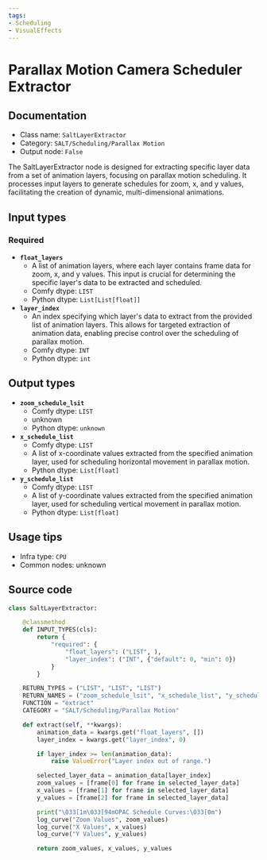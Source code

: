 ```yaml
---
tags:
- Scheduling
- VisualEffects
---
```


# Parallax Motion Camera Scheduler Extractor
## Documentation
- Class name: `SaltLayerExtractor`
- Category: `SALT/Scheduling/Parallax Motion`
- Output node: `False`

The SaltLayerExtractor node is designed for extracting specific layer data from a set of animation layers, focusing on parallax motion scheduling. It processes input layers to generate schedules for zoom, x, and y values, facilitating the creation of dynamic, multi-dimensional animations.
## Input types
### Required
- **`float_layers`**
    - A list of animation layers, where each layer contains frame data for zoom, x, and y values. This input is crucial for determining the specific layer's data to be extracted and scheduled.
    - Comfy dtype: `LIST`
    - Python dtype: `List[List[float]]`
- **`layer_index`**
    - An index specifying which layer's data to extract from the provided list of animation layers. This allows for targeted extraction of animation data, enabling precise control over the scheduling of parallax motion.
    - Comfy dtype: `INT`
    - Python dtype: `int`
## Output types
- **`zoom_schedule_lsit`**
    - Comfy dtype: `LIST`
    - unknown
    - Python dtype: `unknown`
- **`x_schedule_list`**
    - Comfy dtype: `LIST`
    - A list of x-coordinate values extracted from the specified animation layer, used for scheduling horizontal movement in parallax motion.
    - Python dtype: `List[float]`
- **`y_schedule_list`**
    - Comfy dtype: `LIST`
    - A list of y-coordinate values extracted from the specified animation layer, used for scheduling vertical movement in parallax motion.
    - Python dtype: `List[float]`
## Usage tips
- Infra type: `CPU`
- Common nodes: unknown


## Source code
```python
class SaltLayerExtractor:

    @classmethod
    def INPUT_TYPES(cls):
        return {
            "required": {
                "float_layers": ("LIST", ),
                "layer_index": ("INT", {"default": 0, "min": 0})
            }
        }

    RETURN_TYPES = ("LIST", "LIST", "LIST")
    RETURN_NAMES = ("zoom_schedule_lsit", "x_schedule_list", "y_schedule_list")
    FUNCTION = "extract"
    CATEGORY = "SALT/Scheduling/Parallax Motion"

    def extract(self, **kwargs):
        animation_data = kwargs.get("float_layers", [])
        layer_index = kwargs.get("layer_index", 0)

        if layer_index >= len(animation_data):
            raise ValueError("Layer index out of range.")

        selected_layer_data = animation_data[layer_index]
        zoom_values = [frame[0] for frame in selected_layer_data]
        x_values = [frame[1] for frame in selected_layer_data]
        y_values = [frame[2] for frame in selected_layer_data]

        print("\033[1m\033[94mOPAC Schedule Curves:\033[0m")
        log_curve("Zoom Values", zoom_values)
        log_curve("X Values", x_values)
        log_curve("Y Values", y_values)

        return zoom_values, x_values, y_values

```
